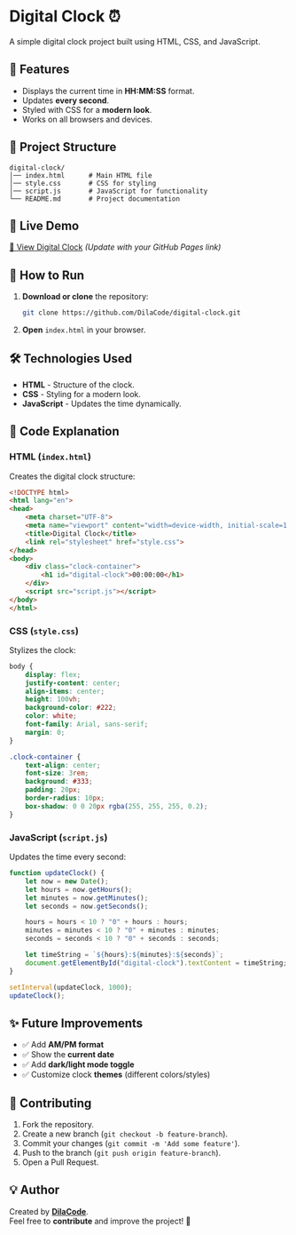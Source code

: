 # Digital Clock ⏰

A simple digital clock project built using HTML, CSS, and JavaScript.

## 📌 Features
- Displays the current time in **HH:MM:SS** format.
- Updates **every second**.
- Styled with CSS for a **modern look**.
- Works on all browsers and devices.

## 📂 Project Structure
```
digital-clock/
│── index.html      # Main HTML file
│── style.css       # CSS for styling
│── script.js       # JavaScript for functionality
└── README.md       # Project documentation
```

## 🚀 Live Demo
[🔗 View Digital Clock](https://DilaCode.github.io/digital-clock/) *(Update with your GitHub Pages link)*

## 🔧 How to Run
1. **Download or clone** the repository:
   ```sh
   git clone https://github.com/DilaCode/digital-clock.git
   ```
2. **Open** `index.html` in your browser.

## 🛠️ Technologies Used
- **HTML** - Structure of the clock.
- **CSS** - Styling for a modern look.
- **JavaScript** - Updates the time dynamically.

## 📜 Code Explanation
### **HTML (`index.html`)**
Creates the digital clock structure:
```html
<!DOCTYPE html>
<html lang="en">
<head>
    <meta charset="UTF-8">
    <meta name="viewport" content="width=device-width, initial-scale=1.0">
    <title>Digital Clock</title>
    <link rel="stylesheet" href="style.css">
</head>
<body>
    <div class="clock-container">
        <h1 id="digital-clock">00:00:00</h1>
    </div>
    <script src="script.js"></script>
</body>
</html>
```

### **CSS (`style.css`)**
Stylizes the clock:
```css
body {
    display: flex;
    justify-content: center;
    align-items: center;
    height: 100vh;
    background-color: #222;
    color: white;
    font-family: Arial, sans-serif;
    margin: 0;
}

.clock-container {
    text-align: center;
    font-size: 3rem;
    background: #333;
    padding: 20px;
    border-radius: 10px;
    box-shadow: 0 0 20px rgba(255, 255, 255, 0.2);
}
```

### **JavaScript (`script.js`)**
Updates the time every second:
```js
function updateClock() {
    let now = new Date();
    let hours = now.getHours();
    let minutes = now.getMinutes();
    let seconds = now.getSeconds();

    hours = hours < 10 ? "0" + hours : hours;
    minutes = minutes < 10 ? "0" + minutes : minutes;
    seconds = seconds < 10 ? "0" + seconds : seconds;

    let timeString = `${hours}:${minutes}:${seconds}`;
    document.getElementById("digital-clock").textContent = timeString;
}

setInterval(updateClock, 1000);
updateClock();
```

## ✨ Future Improvements
- ✅ Add **AM/PM format**
- ✅ Show the **current date**
- ✅ Add **dark/light mode toggle**
- ✅ Customize clock **themes** (different colors/styles)

## 🤝 Contributing
1. Fork the repository.
2. Create a new branch (`git checkout -b feature-branch`).
3. Commit your changes (`git commit -m 'Add some feature'`).
4. Push to the branch (`git push origin feature-branch`).
5. Open a Pull Request.

## 💡 Author
Created by **[DilaCode](https://github.com/DilaCode)**.  
Feel free to **contribute** and improve the project! 🚀

